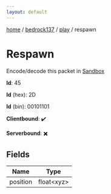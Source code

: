 ```yaml
---
layout: default
---
```


[home](/)  /  [bedrock137](/protocol/bedrock137)  /  [play](/protocol/bedrock137/play)  /  respawn

# Respawn

Encode/decode this packet in [Sandbox](../../../sandbox/bedrock137#play.respawn)

**Id**: 45

**Id** (hex): 2D

**Id** (bin): 00101101

**Clientbound**: ✔️

**Serverbound**: ✖️

## Fields

Name | Type
---|---
position | float&lt;xyz&gt;
